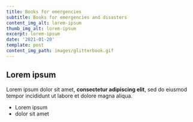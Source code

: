 ```yaml
---
title: Books for emergencies
subtitle: Books for emergencies and disasters
content_img_alt: lorem-ipsum
thumb_img_alt: lorem-ipsum
excerpt: lorem-ipsum
date: '2021-01-20'
template: post
content_img_path: images/glitterbook.gif
---
```

## Lorem ipsum

Lorem ipsum dolor sit amet, **consectetur adipiscing elit**, sed do eiusmod tempor incididunt ut labore et dolore magna aliqua.

- Lorem ipsum
- dolor sit amet